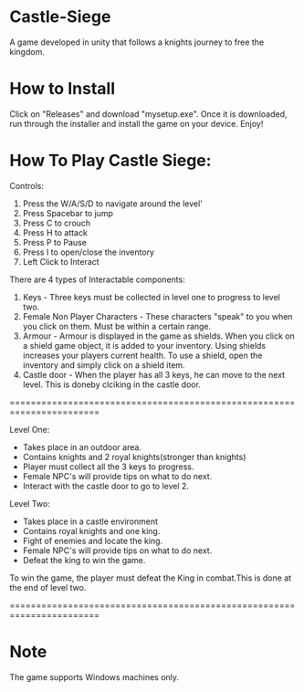 # Castle-Siege
A game developed in unity that follows a knights journey to free the kingdom. 

# How to Install
Click on "Releases" and download "mysetup.exe".
Once it is downloaded, run through the installer and install the game on your device.
Enjoy!

# How To Play Castle Siege:
Controls:
1. Press the W/A/S/D to navigate around the level'
2. Press Spacebar to jump
3. Press C to crouch
4. Press H to attack
5. Press P to Pause
6. Press I to open/close the inventory
7. Left Click to Interact

There are 4 types of Interactable components:
1. Keys -
	Three keys must be collected in level one to progress to level
	two.
2. Female Non Player Characters -
	These characters "speak" to you when you click on them.
	Must be within a certain range.
3. Armour -
	Armour is displayed in the game as shields. When you click
	on a shield game object, it is added to your inventory. Using
	shields increases your players current health. To use a shield,
	open the inventory and simply click on a shield item.
4. Castle door -
	When the player has all 3 keys, he can move to the next level.
	This is doneby clciking in the castle door.

=======================================================================

Level One:
- Takes place in an outdoor area.
- Contains knights and 2 royal knights(stronger than knights)
- Player must collect all the 3 keys to progress.
- Female NPC's will provide tips on what to do next.
- Interact with the castle door to go to level 2.

Level Two:
- Takes place in a castle environment
- Contains royal knights and one king.
- Fight of enemies and locate the king.
- Female NPC's will provide tips on what to do next.
- Defeat the king to win the game.

To win the game, the player must defeat the King in combat.This is done
at the end of level two.

=======================================================================

# Note
The game supports Windows machines only.
